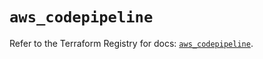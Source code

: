 # `aws_codepipeline`

Refer to the Terraform Registry for docs: [`aws_codepipeline`](https://registry.terraform.io/providers/hashicorp/aws/5.45.0/docs/resources/codepipeline).
